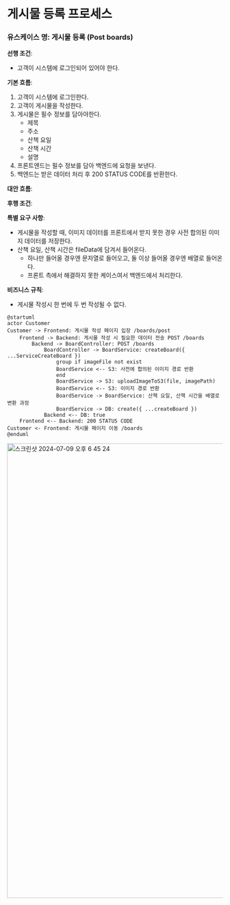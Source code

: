 # 게시물 등록 프로세스

### 유스케이스 명: 게시물 등록 (Post boards)

**선행 조건**:

- 고객이 시스템에 로그인되어 있어야 한다.

**기본 흐름**:

1. 고객이 시스템에 로그인한다.
2. 고객이 게시물을 작성한다.
3. 게시물은 필수 정보를 담아야한다.
   - 제목
   - 주소
   - 산책 요일
   - 산책 시간
   - 설명
4. 프론트엔드는 필수 정보를 담아 백엔드에 요청을 보낸다.
5. 백엔드는 받은 데이터 처리 후 200 STATUS CODE를 반환한다.

**대안 흐름**:

**후행 조건**:

**특별 요구 사항**:

- 게시물을 작성할 때, 이미지 데이터를 프론트에서 받지 못한 경우 사전 합의된 이미지 데이터를 저장한다.
- 산책 요일, 산책 시간은 fileData에 담겨서 들어온다.
  - 하나만 들어올 경우엔 문자열로 들어오고, 둘 이상 들어올 경우엔 배열로 들어온다.
  - 프론트 측에서 해결하지 못한 케이스여서 백엔드에서 처리한다.

**비즈니스 규칙**:

- 게시물 작성시 한 번에 두 번 작성될 수 없다.

```plantuml
@startuml
actor Customer
Customer -> Frontend: 게시물 작성 페이지 입장 /boards/post
    Frontend -> Backend: 게시물 작성 시 필요한 데이터 전송 POST /boards
        Backend -> BoardController: POST /boards
            BoardController -> BoardService: createBoard({ ...ServiceCreateBoard })
                group if imageFile not exist
                BoardService <-- S3: 사전에 합의된 이미지 경로 반환
                end
                BoardService -> S3: uploadImageToS3(file, imagePath)
                BoardService <-- S3: 이미지 경로 반환
                BoardService -> BoardService: 산책 요일, 산책 시간을 배열로 변환 과정
                BoardService -> DB: create({ ...createBoard })
            Backend <-- DB: true
    Frontend <-- Backend: 200 STATUS CODE
Customer <- Frontend: 게시물 페이지 이동 /boards
@enduml
```

<img width="1061" alt="스크린샷 2024-07-09 오후 6 45 24" src="https://github.com/VVSOGI/sniff-step-nest/assets/76682009/f126748d-1c48-44a4-aadd-7a4ff5a91ed8">
